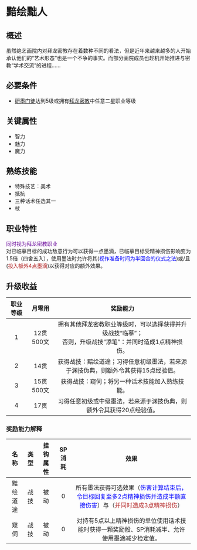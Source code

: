 # 黯绘黜人

## 概述

虽然绝艺画院内对拜龙密教存在着数种不同的看法，但是近年来越来越多的人开始承认他们的“艺术形态”也是一个不争的事实。而部分画院成员也趁机开始推进与密教“学术交流”的进程……

## 必要条件

* <a href="../Artist_Apprentice" target="_blank">研墨门徒</a>达到5级或拥有<a href="../../../GreatHong/abyssesotericism" target="_blank">拜龙密教</a>中任意二星职业等级

## 关键属性

* 智力
* 魅力
* 魔力

## 熟练技能

* 特殊技艺：美术
* 抵抗
* 三种话术任选其一
* 杖

## 职业特性

<font color="#660099">同时视为拜龙密教职业</font><br>
对已临摹目标的成功敌意行为可以获得一点墨滴，已临摹目标受精神损伤影响变为1.5倍（四舍五入），使用墨法时允许将其(<font color="#0000FF">视作准备时间为半回合的仪式之法</font>)或/且(<font color="#B22222">投入额外4点墨滴</font>)以获得对应的额外效果。

## 升级收益

职业等级|月零用|奖励能力
:--:|:--:|:--:
1|12贯500文|拥有其他拜龙密教职业等级时，可以选择获得并升级战技“临摹”；<br>否则，升级战技“添笔”：并同时造成1点精神损伤。
2|14贯|获得战技：黯绘道途；习得任意初级墨法，若来源于渊技伪典，则额外令其获得15点经验值。
3|15贯500文|获得战技：窥伺；将另一种话术技能加入熟练技能。
4|17贯|习得任意初级或中级墨法，若来源于渊技伪典，则额外令其获得20点经验值。

### 奖励能力解释

名称|类型|挂钩属性|SP消耗|效果
:--:|:--:|:--:|:--:|:--:
黯绘道途|战技|被动|0|所有墨法获得可选效果（<font color="#0000FF">伤害计算结束后，令目标回复至多2点精神损伤并造成半额直接伤害</font>）与（<font color="#B22222">并同时造成3点精神损伤</font>）
窥伺|战技|被动|0|对持有5点以上精神损伤的单位使用话术技能时获得一颗奖励骰、SP消耗减半、允许使用墨滴减少检定值。
